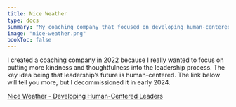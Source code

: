 ```yaml
---
title: Nice Weather
type: docs
summary: "My coaching company that focused on developing human-centered leaders."
image: "nice-weather.png"
bookToc: false
---
```


I created a coaching company in 2022 because I really wanted to focus on putting more kindness and thoughtfulness into the leadership process. The key idea being that leadership’s future is human-centered. The link below will tell you more, but I decommissioned it in early 2024.

[Nice Weather - Developing Human-Centered Leaders](https://www.niceweather.co/)